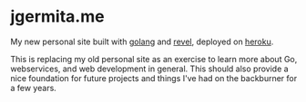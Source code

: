# jgermita.me
My new personal site built with [golang](https://golang.org/) and [revel](https://revel.github.io/), deployed on [heroku](https://heroku.com).

This is replacing my old personal site as an exercise to learn more about Go, webservices, and web development in general. This should also provide a nice foundation for future projects and things I've had on the backburner for a few years. 

